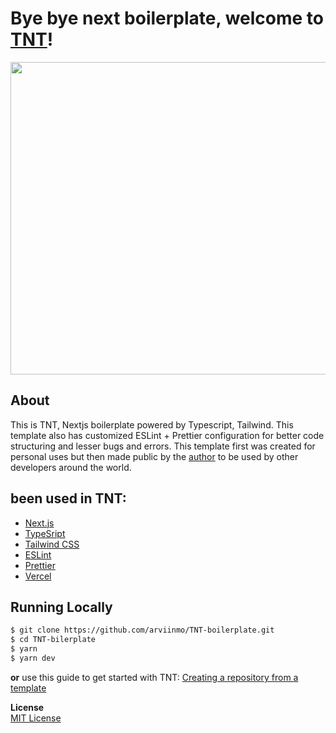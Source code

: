 # Bye bye next boilerplate, welcome to [TNT](https://github.com/arviinmo/TNT-boilerplate)!

<img align="center" width="1000" height="500" src="https://repository-images.githubusercontent.com/515960347/469114f0-7051-4647-aeae-c9475c2c2cc7" />
<br>

## About
This is TNT, Nextjs boilerplate powered by Typescript, Tailwind. This template also has customized ESLint + Prettier configuration for better code structuring and lesser bugs and errors. This template first was created for personal uses but then made public by the [author](https://github.com/arviinmo) to be used by other developers around the world.

## been used in TNT:
- [Next.js](https://nextjs.org/)
- [TypeSript](https://www.typescriptlang.org/)
- [Tailwind CSS](https://tailwindcss.com/)
- [ESLint](https://eslint.org/)
- [Prettier](https://prettier.io/)
- [Vercel](https://vercel.com)

## Running Locally

```bash
$ git clone https://github.com/arviinmo/TNT-boilerplate.git
$ cd TNT-bilerplate
$ yarn
$ yarn dev
```
**or**
use this guide to get started with TNT:
[Creating a repository from a template](https://docs.github.com/en/repositories/creating-and-managing-repositories/creating-a-repository-from-a-template)

**License**
<br>
​[MIT License](https://github.com/arviinmo/TNT-boilerplate/blob/main/LICENSE)
